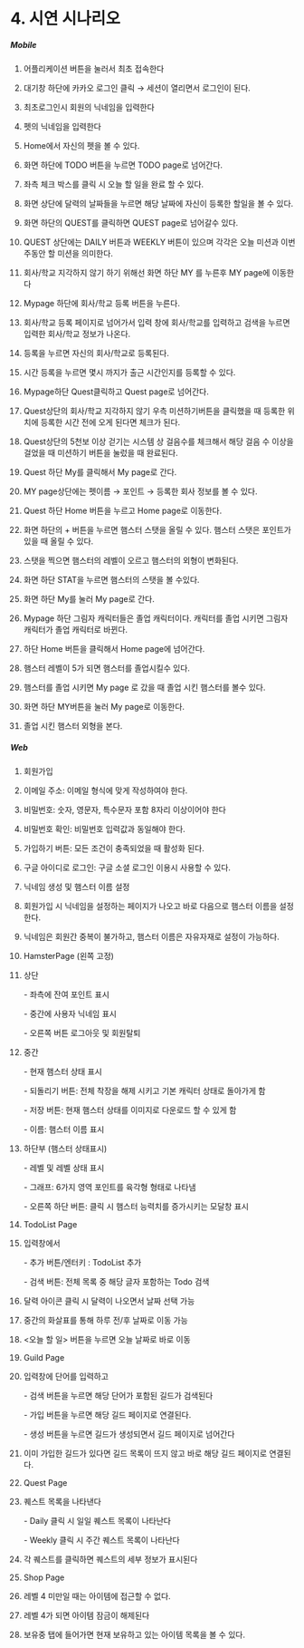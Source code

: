 # 4. 시연 시나리오

##### Mobile

1. 어플리케이션 버튼을 눌러서 최초 접속한다

2. 대기창 하단에 카카오 로그인 클릭 → 세션이 열리면서 로그인이 된다.

3. 최초로그인시 회원의 닉네임을 입력한다

4. 펫의 닉네임을 입력한다

5. Home에서 자신의 펫을 볼 수 있다.

6. 화면 하단에 TODO 버튼을 누르면 TODO page로 넘어간다.

7. 좌측 체크 박스를 클릭 시 오늘 할 일을 완료 할 수 있다.

8. 화면 상단에 달력의 날짜들을 누르면 해당 날짜에 자신이 등록한 할일을 볼 수 있다.

9. 화면 하단의 QUEST를 클릭하면 QUEST page로 넘어갈수 있다.

10. QUEST 상단에는 DAILY 버튼과 WEEKLY 버튼이 있으며 각각은 오늘 미션과 이번 주동안 할 미션을 의미한다.

11. 회사/학교 지각하지 않기 하기 위해선 화면 하단 MY 를 누른후 MY page에 이동한다

12. Mypage 하단에 회사/학교 등록 버튼을 누른다.

13. 회사/학교 등록 페이지로 넘어가서 입력 창에 회사/학교를 입력하고 검색을 누르면 입력한 회사/학교 정보가 나온다.

14. 등록을 누르면 자신의 회사/학교로 등록된다.

15. 시간 등록을 누르면 몇시 까지가 출근 시간인지를 등록할 수 있다.

16. Mypage하단 Quest클릭하고 Quest page로 넘어간다.

17. Quest상단의 회사/학교 지각하지 않기 우측 미션하기버튼을 클릭했을 때 등록한 위치에 등록한 시간 전에 오게 된다면 체크가 된다.

18. Quest상단의 5천보 이상 걷기는 시스템 상 걸음수를 체크해서 해당 걸음 수 이상을 걸었을 때 미션하기 버튼을 눌렀을 때 완료된다.

19. Quest 하단 My를 클릭해서 My page로 간다.

20. MY page상단에는 펫이름 → 포인트 → 등록한 회사 정보를 볼 수 있다.

21. Quest 하단 Home 버튼을 누르고 Home page로 이동한다.

22. 화면 하단의 + 버튼을 누르면 햄스터 스탯을 올릴 수 있다. 햄스터 스탯은 포인트가 있을 때 올릴 수 있다.

23. 스탯을 찍으면 햄스터의 레벨이 오르고 햄스터의 외형이 변화된다.

24. 화면 하단 STAT을 누르면 햄스터의 스탯을 볼 수있다.

25. 화면 하단 My를 눌러 My page로 간다.

26. Mypage 하단 그림자 캐릭터들은 졸업 캐릭터이다. 캐릭터를 졸업 시키면 그림자 캐릭터가 졸업 캐릭터로 바뀐다.

27. 하단 Home 버튼을 클릭해서 Home page에 넘어간다.

28. 햄스터 레벨이 5가 되면 햄스터를 졸업시킬수 있다.

29. 햄스터를 졸업 시키면 My page 로 갔을 때 졸업 시킨 햄스터를 볼수 있다.

30. 화면 하단 MY버튼을 눌러 My page로 이동한다.

31. 졸업 시킨 햄스터 외형을 본다.



##### Web

1. 회원가입

2. 이메일 주소: 이메일 형식에 맞게 작성하여야 한다. 

3. 비밀번호: 숫자, 영문자, 특수문자 포함 8자리 이상이어야 한다

4. 비밀번호 확인: 비밀번호 입력값과 동일해야 한다.

5. 가입하기 버튼: 모든 조건이 충족되었을 때 활성화 된다.

6. 구글 아이디로 로그인: 구글 소셜 로그인 이용시 사용할 수 있다.

7. 닉네임 생성 및 햄스터 이름 설정

8. 회원가입 시 닉네임을 설정하는 페이지가 나오고 바로 다음으로 햄스터 이름을 설정한다.

9. 닉네임은 회원간 중복이 불가하고, 햄스터 이름은 자유자재로 설정이 가능하다.

10. HamsterPage (왼쪽 고정)

11. 상단 

    \-   좌측에 잔여 포인트 표시

    \-   중간에 사용자 닉네임 표시

    \-   오른쪽 버튼 로그아웃 및 회원탈퇴

12. 중간

    \-   현재 햄스터 상태 표시

    \-   되돌리기 버튼: 전체 착장을 해제 시키고 기본 캐릭터 상태로 돌아가게 함

    \-   저장 버튼: 현재 햄스터 상태를 이미지로 다운로드 할 수 있게 함

    \-   이름: 햄스터 이름 표시

13. 하단부 (햄스터 상태표시)

    \-   레벨 및 레벨 상태 표시

    \-   그래프: 6가지 영역 포인트를 육각형 형태로 나타냄

    \-   오른쪽 하단 버튼: 클릭 시 햄스터 능력치를 증가시키는 모달창 표시

14. TodoList Page

15. 입력창에서 

    \-   추가 버튼/엔터키 : TodoList 추가  

    \-   검색 버튼: 전체 목록 중 해당 글자 포함하는 Todo 검색

16. 달력 아이콘 클릭 시 달력이 나오면서 날짜 선택 가능

17. 중간의 화살표를 통해 하루 전/후 날짜로 이동 가능

18. <오늘 할 일> 버튼을 누르면 오늘 날짜로 바로 이동

19. Guild Page

20. 입력창에 단어를 입력하고

    \-   검색 버튼을 누르면 해당 단어가 포함된 길드가 검색된다

    \-   가입 버튼을 누르면 해당 길드 페이지로 연결된다.

    \-   생성 버튼을 누르면 길드가 생성되면서 길드 페이지로 넘어간다

21. 이미 가입한 길드가 있다면 길드 목록이 뜨지 않고 바로 해당 길드 페이지로 연결된다.

22. Quest Page

23. 퀘스트 목록을 나타낸다

    \-   Daily 클릭 시 일일 퀘스트 목록이 나타난다

    \-   Weekly 클릭 시 주간 퀘스트 목록이 나타난다

24. 각 퀘스트를 클릭하면 퀘스트의 세부 정보가 표시된다

25. Shop Page

26. 레벨 4 미만일 때는 아이템에 접근할 수 없다.

27. 레벨 4가 되면 아이템 잠금이 해제된다

28. 보유중 탭에 들어가면 현재 보유하고 있는 아이템 목록을 볼 수 있다.


